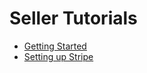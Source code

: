 # Seller Tutorials

 * [Getting Started](/sellers/firststeps.md)
 * [Setting up Stripe](/sellers/stripesetup.md)
